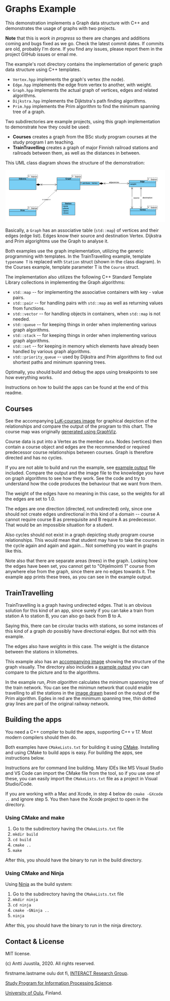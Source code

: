 # Graphs Example

This demonstration implements a Graph data structure with C++ and demonstrates the usage of graphs with two projects.

**Note** that this is *work in progress* so there are changes and additions coming and bugs fixed as we go. Check the latest commit dates. If commits are old, probably I'm done. If you find any issues, please report them in the project GitHub issues or email me.

The example's root directory contains the implementation of generic graph data structure using C++ templates.

* `Vertex.hpp` implements the graph's vertex (the node). 
* `Edge.hpp` implements the edge from vertex to another, with weight.
* `Graph.hpp` implements the actual graph of vertices, edges and related algorithms.
* `Dijkstra.hpp` implements the Dijktstra's path finding algorithms.
* `Prim.hpp` implements the Prim algorithm to find the minimum spanning tree of a graph.

Two subdirectories are example projects, using this graph implementation to demonstrate how they could be used:

* **Courses** creates a graph from the BSc study program courses at the study program I am teaching. 
* **TrainTravelling** creates a graph of major Finnish railroad stations and railroads between them, as well as the distances in between.

This UML class diagram shows the structure of the demonstration:
   
![UML class diagram](UML-class-diagram.png)

Basically, a `Graph` has an associative table (`std::map`) of vertices and their edges (edge list). Edges know their source and destination Vertex. Dijkstra and Prim algorightms use the Graph to analyse it.

Both examples use the graph implementation, utilizing the generic programming with templates. In the TrainTravelling example, template `typename T` is replaced with `Station` struct (shown in the class diagram). In the Courses example, template parameter T is the `Course` struct.

The implementation also utilizes the following C++ Standard Template Library collections in implementing the Graph algorithms:

* `std::map` -- for implementing the associative containers with key - value pairs.
* `std::pair` -- for handling pairs with `std::map` as well as returning values from functions. 
* `std::vector` -- for handling objects in containers, when `std::map` is not needed.
* `std::queue` -- for keeping things in order when implementing various graph algorithms.
* `std::stack` -- for keeping things in order when implementing various graph algorithms.
* `std::set` -- for keeping in memory which elements have already been handled by various graph algorithms.
* `std::priority_queue` -- used by Dijkstra and Prim algorithms to find out shortest paths and minimum spanning trees.

Optimally, you should build and debug the apps using breakpoints to see how everything works.

Instructions on how to build the apps can be found at the end of this readme.

## Courses

See the accompanying [LuK-courses image](./Courses/LuK-courses.png) for graphical depiction of the relationships and compare the output of the program to this chart. The course map was originally [generated using GraphViz](https://github.com/anttijuu/tol-courses-graph).

Course data is put into a Vertex as the member `data`. Nodes (vertices) then contain a course object and edges are the recommended or required predecessor course relationships between courses. Graph is therefore directed and has no cycles.

If you are not able to build and run the example, see [example output](./Courses/example-output.txt) file included. Compare the output and the image file to the knowledge you have on graph algorithms to see how they work. See the code and try to understand how the code produces the behaviour that we want from them.

The weight of the edges have no meaning in this case, so the weights for all the edges are set to 1.0.

The edges are one direction (directed, not undirected) only, since one should not create edges undirectional in this kind of a domain -- course A cannot require course B as prerequisite and B require A as predecessor. That would be an impossible situation for a student.

Also cycles should not exist in a graph depicting study program course relationships. This would mean that student may have to take the courses in the cycle again and again and again... Not something you want in graphs like this.

Note also that there are separate areas (trees) in the graph. Looking how the edges have been set, you cannot get to "Ohjelmointi 1" course from anywhere else from the graph, since there are no edges towards it. The example app prints these trees, as you can see in the example output.

## TrainTravelling

TrainTravelling is a graph having undirected edges. That is an obvious solution for this kind of an app, since surely if you can take a train from station A to station B, you can also go back from B to A. 

Saying this, there can be circular tracks with stations, so some instances of this kind of a graph *do* possibly have directional edges. But not with this example.

The edges also have *weights* in this case. The weight is the distance between the stations in kilometres.

This example also has an [accompanying image](./TrainTravelling/TrainMap.png) showing the structure of the graph visually. The directory also includes a [example output](./TrainTravelling/example-output.txt) you can compare to the picture and to the algorithms.

In the example run, *Prim algorithm* calculates the minimum spanning tree of the train network. You can see the minimun network that could enable travelling to all the stations in the [image drawn](./TrainTravelling/Prim-Minimum-Spanning-Tree.png) based on the output of the Prim algorithm. Egdes in red are the minimum spanning tree, thin dotted gray lines are part of the original railway network.

## Building the apps

You need a C++ compiler to build the apps, supporting C++ v 17. Most modern compilers should then do.

Both examples have `CMakeLists.txt` for building it using [CMake](https://www.cmake.org). Installing and using CMake to build apps is easy. For building the apps, see instructions below.

Instructions are for command line building. Many IDEs like MS Visual Studio and VS Code can import the CMake file from the tool, so if you use one of these, you can easily import the `CMakeLists.txt` file as a project in Visual Studio/Code.

If you are working with a Mac and Xcode, in step 4 below do `cmake -GXcode ..` and ignore step 5. You then have the Xcode project to open in the directory.

### Using CMake and make

1. Go to the subdirectory having the `CMakeLists.txt` file
2. `mkdir build`
3. `cd build`
4. `cmake ..`
5. `make`

After this, you should have the binary to run in the build directory.

### Using CMake and Ninja

Using [Ninja](https://ninja-build.org) as the build system:

1. Go to the subdirectory having the `CMakeLists.txt` file
2. `mkdir ninja`
3. `cd ninja`
4. `cmake -GNinja ..`
5. `ninja`

After this, you should have the binary to run in the ninja directory.

## Contact & License

MIT license.

(c) Antti Juustila, 2020. All rights reserved.

firstname.lastname <at> oulu dot fi, [INTERACT Research Group](http://interact.oulu.fi).

[Study Program for Information Processing Science](https://www.oulu.fi/tol/).

[University of Oulu](http://www.oulu.fi), Finland.
